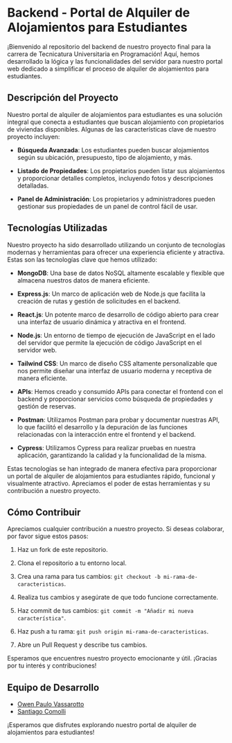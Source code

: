 # Backend - Portal de Alquiler de Alojamientos para Estudiantes

¡Bienvenido al repositorio del backend de nuestro proyecto final para la carrera de Tecnicatura Universitaria en Programación! Aquí, hemos desarrollado la lógica y las funcionalidades del servidor para nuestro portal web dedicado a simplificar el proceso de alquiler de alojamientos para estudiantes.

## Descripción del Proyecto

Nuestro portal de alquiler de alojamientos para estudiantes es una solución integral que conecta a estudiantes que buscan alojamiento con propietarios de viviendas disponibles. Algunas de las características clave de nuestro proyecto incluyen:

- **Búsqueda Avanzada**: Los estudiantes pueden buscar alojamientos según su ubicación, presupuesto, tipo de alojamiento, y más.

- **Listado de Propiedades**: Los propietarios pueden listar sus alojamientos y proporcionar detalles completos, incluyendo fotos y descripciones detalladas.

- **Panel de Administración**: Los propietarios y administradores pueden gestionar sus propiedades de un panel de control fácil de usar.

## Tecnologías Utilizadas

Nuestro proyecto ha sido desarrollado utilizando un conjunto de tecnologías modernas y herramientas para ofrecer una experiencia eficiente y atractiva. Estas son las tecnologías clave que hemos utilizado:

- **MongoDB**: Una base de datos NoSQL altamente escalable y flexible que almacena nuestros datos de manera eficiente.

- **Express.js**: Un marco de aplicación web de Node.js que facilita la creación de rutas y gestión de solicitudes en el backend.

- **React.js**: Un potente marco de desarrollo de código abierto para crear una interfaz de usuario dinámica y atractiva en el frontend.

- **Node.js**: Un entorno de tiempo de ejecución de JavaScript en el lado del servidor que permite la ejecución de código JavaScript en el servidor web.

- **Tailwind CSS**: Un marco de diseño CSS altamente personalizable que nos permite diseñar una interfaz de usuario moderna y receptiva de manera eficiente.

- **APIs**: Hemos creado y consumido APIs para conectar el frontend con el backend y proporcionar servicios como búsqueda de propiedades y gestión de reservas.

- **Postman**: Utilizamos Postman para probar y documentar nuestras API, lo que facilitó el desarrollo y la depuración de las funciones relacionadas con la interacción entre el frontend y el backend.

- **Cypress**: Utilizamos Cypress para realizar pruebas en nuestra aplicación, garantizando la calidad y la funcionalidad de la misma.

Estas tecnologías se han integrado de manera efectiva para proporcionar un portal de alquiler de alojamientos para estudiantes rápido, funcional y visualmente atractivo. Apreciamos el poder de estas herramientas y su contribución a nuestro proyecto.

## Cómo Contribuir

Apreciamos cualquier contribución a nuestro proyecto. Si deseas colaborar, por favor sigue estos pasos:

1. Haz un fork de este repositorio.

2. Clona el repositorio a tu entorno local.

3. Crea una rama para tus cambios: `git checkout -b mi-rama-de-caracteristicas`.

4. Realiza tus cambios y asegúrate de que todo funcione correctamente.

5. Haz commit de tus cambios: `git commit -m "Añadir mi nueva característica"`.

6. Haz push a tu rama: `git push origin mi-rama-de-caracteristicas`.

7. Abre un Pull Request y describe tus cambios.

Esperamos que encuentres nuestro proyecto emocionante y útil. ¡Gracias por tu interés y contribuciones!

## Equipo de Desarrollo

- [Owen Paulo Vassarotto](https://github.com/owenvassarotto)
- [Santiago Comolli](https://github.com/santicomolli)

¡Esperamos que disfrutes explorando nuestro portal de alquiler de alojamientos para estudiantes!


